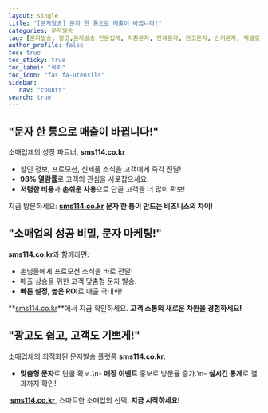 ```yaml
---
layout: single
title: "[문자발송] 문자 한 통으로 매출이 바뀝니다!"
categories: 문자발송
tag: [문자발송, 광고,문자발송 전문업체, 치환문자, 단체문자, 관고문자, 선거문자, 엑셀로 주소록 간편등록, 예약발송, SMS, MMS, MMS, 대량문자, 치환문자, 주소록관리, 문자연동, 문자발송전문업체, 신년문자발송, 신년인사 ]
author_profile: false
toc: true
toc_sticky: true
toc_label: "목차"
toc_icon: "fas fa-utensils" 
sidebar:
   nav: "counts"
search: true
---
```


## **"문자 한 통으로 매출이 바뀝니다!"**
소매업체의 성장 파트너, **sms114.co.kr**

- 할인 정보, 프로모션, 신제품 소식을 고객에게 즉각 전달!
- **98% 열람률**로 고객의 관심을 사로잡으세요.
- **저렴한 비용**과 **손쉬운 사용**으로 단골 고객을 더 많이 확보!

지금 방문하세요: [**sms114.co.kr**](http://sms114.co.kr)
**문자 한 통이 만드는 비즈니스의 차이!**



## **"소매업의 성공 비밀, 문자 마케팅!"**
**sms114.co.kr**과 함께라면:

- 손님들에게 프로모션 소식을 바로 전달!
- 매출 상승을 위한 고객 맞춤형 문자 발송.
- **빠른 설정, 높은 ROI**로 매출 극대화!

**[sms114.co.kr](http://sms114.co.kr)**에서 지금 확인하세요.
**고객 소통의 새로운 차원을 경험하세요!**



## **"광고도 쉽고, 고객도 기쁘게!"**
소매업체의 최적화된 문자발송 플랫폼 **sms114.co.kr**:

- **맞춤형 문자**로 단골 확보.\n- **매장 이벤트** 홍보로 방문율 증가.\n- **실시간 통계**로 결과까지 확인!

​	**[sms114.co.kr](www.sms114.co.kr)**, 스마트한 	소매업의 선택.
**지금 시작하세요!**
